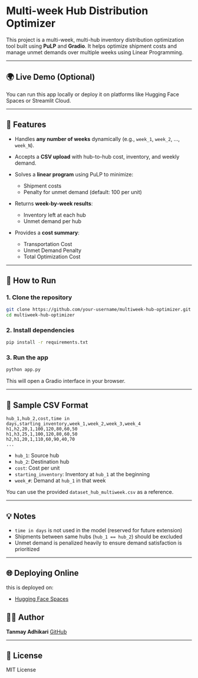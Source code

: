 # Multi-week Hub Distribution Optimizer

This project is a multi-week, multi-hub inventory distribution optimization tool built using **PuLP** and **Gradio**. It helps optimize shipment costs and manage unmet demands over multiple weeks using Linear Programming.

---

## 🌍 Live Demo (Optional)

You can run this app locally or deploy it on platforms like Hugging Face Spaces or Streamlit Cloud.

---

## 🚀 Features

* Handles **any number of weeks** dynamically (e.g., `week_1`, `week_2`, ..., `week_N`).
* Accepts a **CSV upload** with hub-to-hub cost, inventory, and weekly demand.
* Solves a **linear program** using PuLP to minimize:

  * Shipment costs
  * Penalty for unmet demand (default: 100 per unit)
* Returns **week-by-week results**:

  * Inventory left at each hub
  * Unmet demand per hub
* Provides a **cost summary**:

  * Transportation Cost
  * Unmet Demand Penalty
  * Total Optimization Cost

---

## 🔧 How to Run

### 1. Clone the repository

```bash
git clone https://github.com/your-username/multiweek-hub-optimizer.git
cd multiweek-hub-optimizer
```

### 2. Install dependencies

```bash
pip install -r requirements.txt
```

### 3. Run the app

```bash
python app.py
```

This will open a Gradio interface in your browser.

---

## 📄 Sample CSV Format

```
hub_1,hub_2,cost,time in days,starting_inventory,week_1,week_2,week_3,week_4
h1,h2,20,1,100,120,80,60,50
h1,h3,25,1,100,120,80,60,50
h2,h1,20,1,110,60,90,40,70
...
```

* `hub_1`: Source hub
* `hub_2`: Destination hub
* `cost`: Cost per unit
* `starting_inventory`: Inventory at `hub_1` at the beginning
* `week_#`: Demand at `hub_1` in that week

You can use the provided `dataset_hub_multiweek.csv` as a reference.

---

## 💡 Notes

* `time in days` is not used in the model (reserved for future extension)
* Shipments between same hubs (`hub_1 == hub_2`) should be excluded
* Unmet demand is penalized heavily to ensure demand satisfaction is prioritized

---

## 🌐 Deploying Online

this is deployed on:

* [Hugging Face Spaces](https://huggingface.co/spaces/mr-tanmay/Multi-week_Hub_Distribution_Optimizer)

## 👨‍💼 Author

**Tanmay Adhikari**
[GitHub]((https://github.com/TanmayAdhikari))

---

## 🌟 License

MIT License
